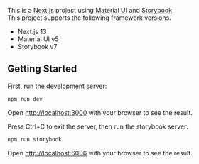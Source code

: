 This is a [Next.js](https://nextjs.org/) project using [Material UI](https://mui.com/) and [Storybook](https://storybook.js.org/)  
This project supports the following framework versions.

- Next.js 13
- Material UI v5
- Storybook v7

## Getting Started

First, run the development server:

```bash
npm run dev
```

Open [http://localhost:3000](http://localhost:3000) with your browser to see the result.

Press Ctrl+C to exit the server, then run the storybook server:

```bash
npm run storybook
```

Open [http://localhost:6006](http://localhost:6006) with your browser to see the result.
